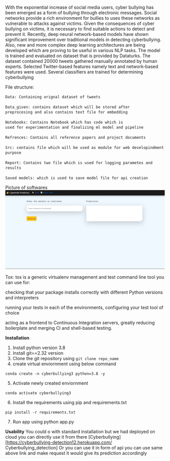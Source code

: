 

With the exponential increase of social media users, cyber bullying has been emerged as a form of bullying through electronic messages. 
Social networks provide a rich environment for bullies to uses these networks as vulnerable to attacks against victims. Given the 
consequences of cyber bullying on victims, it is necessary to find suitable actions to detect and prevent it. Recently, deep neural network-based 
models have shown significant improvement over traditional models in detecting cyberbullying. Also, new and more complex deep learning architectures 
are being developed which are proving to be useful in various NLP tasks. The model is trained and evaluated on dataset that is provided by Dataturks. 
The dataset contained 20000 tweets gathered manually annotated by human experts. Selected Twitter-based features namely text and network-based 
features were used. Several classifiers are trained for determining cyberbullying 


File structure:
```
Data: Containing orignal dataset of tweets

Data_given: contains dataset which will be stored after 
preprocesing and also contains text file for embedding

Notebooks: Contains Notebook which has code which is 
used for experimentation and finalizing ml model and pipeline

Refrences: Contains all reference papers and project documents

Src: contains file which will be used as module for web developindment
purpose

Report: Contains two file which is used for logging parametes and 
results

Saved models: which is used to save model file for api creation
```

Picture of softwares
![GitHub Logo](visvualization/interface.png)

Tox:
tox is a generic virtualenv management and test command line tool you can use for:

checking that your package installs correctly with different Python versions and interpreters

running your tests in each of the environments, configuring your test tool of choice

acting as a frontend to Continuous Integration servers, greatly reducing boilerplate and merging CI and shell-based testing.

**Installation**

1. Install python version 3.8
2. Install git==2.32 version 
3. Clone the git repository using
   ``` git clone repo_name ``` 
4. create virtual enviornment using below command

```terminal
conda create -n cyberbullying3 python=3.8 -y
```

5. Activate newly created enviornment

```terminal
conda activate cyberbullying3
```

6. Install the requirements using pip and requirements.txt
```terminal
pip install -r requirements.txt
```

7. Run app using python app.py

**Usability** 
You could o with standard installation but we had deployed on cloud
you can directly use it from there [Cyberbullying][https://cyberbullying-detection12.herokuapp.com/ Cyberbullying_detection]
Or you can use it in form of api you can use same above link and make request it would give its prediction accordingly
